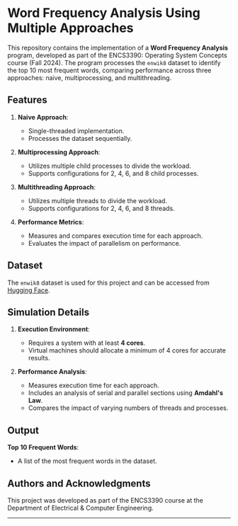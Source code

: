 # Word Frequency Analysis Using Multiple Approaches

This repository contains the implementation of a **Word Frequency Analysis** program, developed as part of the ENCS3390: Operating System Concepts course (Fall 2024). The program processes the `enwik8` dataset to identify the top 10 most frequent words, comparing performance across three approaches: naive, multiprocessing, and multithreading.

## Features

1. **Naive Approach**:
   - Single-threaded implementation.
   - Processes the dataset sequentially.

2. **Multiprocessing Approach**:
   - Utilizes multiple child processes to divide the workload.
   - Supports configurations for 2, 4, 6, and 8 child processes.

3. **Multithreading Approach**:
   - Utilizes multiple threads to divide the workload.
   - Supports configurations for 2, 4, 6, and 8 threads.

4. **Performance Metrics**:
   - Measures and compares execution time for each approach.
   - Evaluates the impact of parallelism on performance.

## Dataset

The `enwik8` dataset is used for this project and can be accessed from [Hugging Face](https://huggingface.co/datasets/LTCB/enwik8).

## Simulation Details

1. **Execution Environment**:
   - Requires a system with at least **4 cores**.
   - Virtual machines should allocate a minimum of 4 cores for accurate results.

2. **Performance Analysis**:
   - Measures execution time for each approach.
   - Includes an analysis of serial and parallel sections using **Amdahl's Law**.
   - Compares the impact of varying numbers of threads and processes.

## Output

 **Top 10 Frequent Words**:
   - A list of the most frequent words in the dataset.


## Authors and Acknowledgments

This project was developed as part of the ENCS3390 course at the Department of Electrical & Computer Engineering.

---
